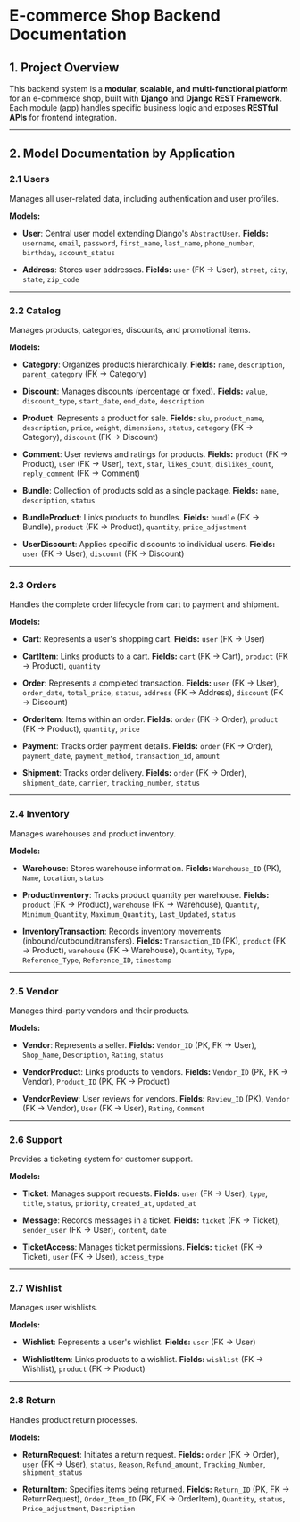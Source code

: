 # E-commerce Shop Backend Documentation

## 1. Project Overview

This backend system is a **modular, scalable, and multi-functional platform** for an e-commerce shop, built with **Django** and **Django REST Framework**. Each module (app) handles specific business logic and exposes **RESTful APIs** for frontend integration.

---

## 2. Model Documentation by Application

### 2.1 Users

Manages all user-related data, including authentication and user profiles.

**Models:**

* **User**: Central user model extending Django's `AbstractUser`.
  **Fields:** `username`, `email`, `password`, `first_name`, `last_name`, `phone_number`, `birthday`, `account_status`

* **Address**: Stores user addresses.
  **Fields:** `user` (FK → User), `street`, `city`, `state`, `zip_code`

---

### 2.2 Catalog

Manages products, categories, discounts, and promotional items.

**Models:**

* **Category**: Organizes products hierarchically.
  **Fields:** `name`, `description`, `parent_category` (FK → Category)

* **Discount**: Manages discounts (percentage or fixed).
  **Fields:** `value`, `discount_type`, `start_date`, `end_date`, `description`

* **Product**: Represents a product for sale.
  **Fields:** `sku`, `product_name`, `description`, `price`, `weight`, `dimensions`, `status`, `category` (FK → Category), `discount` (FK → Discount)

* **Comment**: User reviews and ratings for products.
  **Fields:** `product` (FK → Product), `user` (FK → User), `text`, `star`, `likes_count`, `dislikes_count`, `reply_comment` (FK → Comment)

* **Bundle**: Collection of products sold as a single package.
  **Fields:** `name`, `description`, `status`

* **BundleProduct**: Links products to bundles.
  **Fields:** `bundle` (FK → Bundle), `product` (FK → Product), `quantity`, `price_adjustment`

* **UserDiscount**: Applies specific discounts to individual users.
  **Fields:** `user` (FK → User), `discount` (FK → Discount)

---

### 2.3 Orders

Handles the complete order lifecycle from cart to payment and shipment.

**Models:**

* **Cart**: Represents a user's shopping cart.
  **Fields:** `user` (FK → User)

* **CartItem**: Links products to a cart.
  **Fields:** `cart` (FK → Cart), `product` (FK → Product), `quantity`

* **Order**: Represents a completed transaction.
  **Fields:** `user` (FK → User), `order_date`, `total_price`, `status`, `address` (FK → Address), `discount` (FK → Discount)

* **OrderItem**: Items within an order.
  **Fields:** `order` (FK → Order), `product` (FK → Product), `quantity`, `price`

* **Payment**: Tracks order payment details.
  **Fields:** `order` (FK → Order), `payment_date`, `payment_method`, `transaction_id`, `amount`

* **Shipment**: Tracks order delivery.
  **Fields:** `order` (FK → Order), `shipment_date`, `carrier`, `tracking_number`, `status`

---

### 2.4 Inventory

Manages warehouses and product inventory.

**Models:**

* **Warehouse**: Stores warehouse information.
  **Fields:** `Warehouse_ID` (PK), `Name`, `Location`, `status`

* **ProductInventory**: Tracks product quantity per warehouse.
  **Fields:** `product` (FK → Product), `warehouse` (FK → Warehouse), `Quantity`, `Minimum_Quantity`, `Maximum_Quantity`, `Last_Updated`, `status`

* **InventoryTransaction**: Records inventory movements (inbound/outbound/transfers).
  **Fields:** `Transaction_ID` (PK), `product` (FK → Product), `warehouse` (FK → Warehouse), `Quantity`, `Type`, `Reference_Type`, `Reference_ID`, `timestamp`

---

### 2.5 Vendor

Manages third-party vendors and their products.

**Models:**

* **Vendor**: Represents a seller.
  **Fields:** `Vendor_ID` (PK, FK → User), `Shop_Name`, `Description`, `Rating`, `status`

* **VendorProduct**: Links products to vendors.
  **Fields:** `Vendor_ID` (PK, FK → Vendor), `Product_ID` (PK, FK → Product)

* **VendorReview**: User reviews for vendors.
  **Fields:** `Review_ID` (PK), `Vendor` (FK → Vendor), `User` (FK → User), `Rating`, `Comment`

---

### 2.6 Support

Provides a ticketing system for customer support.

**Models:**

* **Ticket**: Manages support requests.
  **Fields:** `user` (FK → User), `type`, `title`, `status`, `priority`, `created_at`, `updated_at`

* **Message**: Records messages in a ticket.
  **Fields:** `ticket` (FK → Ticket), `sender_user` (FK → User), `content`, `date`

* **TicketAccess**: Manages ticket permissions.
  **Fields:** `ticket` (FK → Ticket), `user` (FK → User), `access_type`

---

### 2.7 Wishlist

Manages user wishlists.

**Models:**

* **Wishlist**: Represents a user's wishlist.
  **Fields:** `user` (FK → User)

* **WishlistItem**: Links products to a wishlist.
  **Fields:** `wishlist` (FK → Wishlist), `product` (FK → Product)

---

### 2.8 Return

Handles product return processes.

**Models:**

* **ReturnRequest**: Initiates a return request.
  **Fields:** `order` (FK → Order), `user` (FK → User), `status`, `Reason`, `Refund_amount`, `Tracking_Number`, `shipment_status`

* **ReturnItem**: Specifies items being returned.
  **Fields:** `Return_ID` (PK, FK → ReturnRequest), `Order_Item_ID` (PK, FK → OrderItem), `Quantity`, `status`, `Price_adjustment`, `Description`


